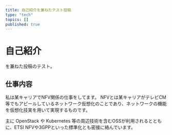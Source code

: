 ```yaml
---
title: 自己紹介を兼ねたテスト投稿
type: "tech"
topics: [] 
published: true
---
```

# 自己紹介

を兼ねた投稿のテスト。

## 仕事内容

私は某キャリアでNFV関係の仕事をしてます。
NFVとは某キャリアがテレビCM等でもアピールしているネットワーク仮想化のことであり、ネットワークの機能を仮想化技実を用いて実現するものです。

主に OpenStack や Kubernetes 等の周辺技術を含むOSSが利用されるとともに、ETSI NFVや3GPPといった標準化とも密接に絡んでいます。
